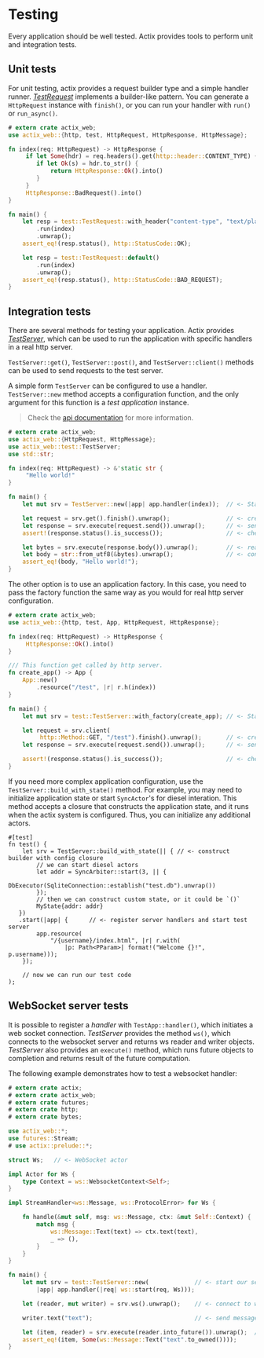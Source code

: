 # Testing

Every application should be well tested. Actix provides tools to perform unit and
integration tests.

## Unit tests

For unit testing, actix provides a request builder type and a simple handler runner.
[*TestRequest*](../../actix-web/actix_web/test/struct.TestRequest.html)
implements a builder-like pattern.
You can generate a `HttpRequest` instance with `finish()`, or you can
run your handler with `run()` or `run_async()`.

```rust
# extern crate actix_web;
use actix_web::{http, test, HttpRequest, HttpResponse, HttpMessage};

fn index(req: HttpRequest) -> HttpResponse {
     if let Some(hdr) = req.headers().get(http::header::CONTENT_TYPE) {
        if let Ok(s) = hdr.to_str() {
            return HttpResponse::Ok().into()
        }
     }
     HttpResponse::BadRequest().into()
}

fn main() {
    let resp = test::TestRequest::with_header("content-type", "text/plain")
        .run(index)
        .unwrap();
    assert_eq!(resp.status(), http::StatusCode::OK);

    let resp = test::TestRequest::default()
        .run(index)
        .unwrap();
    assert_eq!(resp.status(), http::StatusCode::BAD_REQUEST);
}
```

## Integration tests

There are several methods for testing your application. Actix provides
[*TestServer*](../../actix-web/actix_web/test/struct.TestServer.html), which can be used
to run the application with specific handlers in a real http server.

`TestServer::get()`, `TestServer::post()`, and `TestServer::client()`
methods can be used to send requests to the test server.

A simple form `TestServer` can be configured to use a handler.
`TestServer::new` method accepts a configuration function, and the only argument 
for this function is a *test application* instance.

> Check the [api documentation](../../actix-web/actix_web/test/struct.TestApp.html)
> for more information.

```rust
# extern crate actix_web;
use actix_web::{HttpRequest, HttpMessage};
use actix_web::test::TestServer;
use std::str;

fn index(req: HttpRequest) -> &'static str {
     "Hello world!"
}

fn main() {
    let mut srv = TestServer::new(|app| app.handler(index));  // <- Start new test server

    let request = srv.get().finish().unwrap();                // <- create client request
    let response = srv.execute(request.send()).unwrap();      // <- send request to the server
    assert!(response.status().is_success());                  // <- check response

    let bytes = srv.execute(response.body()).unwrap();        // <- read response body
    let body = str::from_utf8(&bytes).unwrap();               // <- convert to a string
    assert_eq!(body, "Hello world!");
}
```

The other option is to use an application factory. In this case, you need to pass the factory
function the same way as you would for real http server configuration.

```rust
# extern crate actix_web;
use actix_web::{http, test, App, HttpRequest, HttpResponse};

fn index(req: HttpRequest) -> HttpResponse {
     HttpResponse::Ok().into()
}

/// This function get called by http server.
fn create_app() -> App {
    App::new()
        .resource("/test", |r| r.h(index))
}

fn main() {
    let mut srv = test::TestServer::with_factory(create_app); // <- Start new test server

    let request = srv.client(
         http::Method::GET, "/test").finish().unwrap();       // <- create client request
    let response = srv.execute(request.send()).unwrap();      // <- send request to the server

    assert!(response.status().is_success());                  // <- check response
}
```

If you need more complex application configuration, use the `TestServer::build_with_state()`
method. For example, you may need to initialize application state or start `SyncActor`'s for diesel
interation. This method accepts a closure that constructs the application state,
and it runs when the actix system is configured. Thus, you can initialize any additional actors.

```rust,ignore
#[test]
fn test() {
    let srv = TestServer::build_with_state(|| { // <- construct builder with config closure
        // we can start diesel actors
        let addr = SyncArbiter::start(3, || {
            DbExecutor(SqliteConnection::establish("test.db").unwrap())
        });
        // then we can construct custom state, or it could be `()`
        MyState{addr: addr}
   })
   .start(|app| {      // <- register server handlers and start test server
        app.resource(
            "/{username}/index.html", |r| r.with(
                |p: Path<PParam>| format!("Welcome {}!", p.username)));
    });
    
    // now we can run our test code
);
```

## WebSocket server tests

It is possible to register a *handler* with `TestApp::handler()`, which
initiates a web socket connection. *TestServer* provides the method `ws()`, which connects to
the websocket server and returns ws reader and writer objects. *TestServer* also
provides an `execute()` method, which runs future objects to completion and returns
result of the future computation.

The following example demonstrates how to test a websocket handler:

```rust
# extern crate actix;
# extern crate actix_web;
# extern crate futures;
# extern crate http;
# extern crate bytes;

use actix_web::*;
use futures::Stream;
# use actix::prelude::*;

struct Ws;   // <- WebSocket actor

impl Actor for Ws {
    type Context = ws::WebsocketContext<Self>;
}

impl StreamHandler<ws::Message, ws::ProtocolError> for Ws {

    fn handle(&mut self, msg: ws::Message, ctx: &mut Self::Context) {
        match msg {
            ws::Message::Text(text) => ctx.text(text),
            _ => (),
        }
    }
}

fn main() {
    let mut srv = test::TestServer::new(             // <- start our server with ws handler
        |app| app.handler(|req| ws::start(req, Ws)));

    let (reader, mut writer) = srv.ws().unwrap();    // <- connect to ws server

    writer.text("text");                             // <- send message to server

    let (item, reader) = srv.execute(reader.into_future()).unwrap();  // <- wait for one message
    assert_eq!(item, Some(ws::Message::Text("text".to_owned())));
}
```
